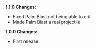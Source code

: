 **1.1.0 Changes:**

* Fixed Palm Blast not being able to crit
* Made Palm Blast a real projectile

**1.0.0 Changes:**

* First release